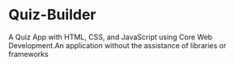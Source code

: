 # Quiz-Builder

A Quiz App with HTML, CSS, and JavaScript using  Core Web Development.An application without the assistance of libraries or frameworks
